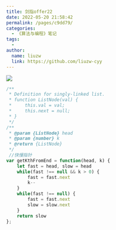 ```yaml
---
title: 剑指offer22
date: 2022-05-20 21:58:42
permalink: /pages/c9dd79/
categories:
  - 《算法与编程》笔记
tags:
  -
author:
  name: liuzw
  link: https://github.com/liuzw-cyy
---
```

![](https://cdn.jsdelivr.net/gh/liuzw-cyy/images/img/20220401125214.png)

```js
/**
 * Definition for singly-linked list.
 * function ListNode(val) {
 *     this.val = val;
 *     this.next = null;
 * }
 */
/**
 * @param {ListNode} head
 * @param {number} k
 * @return {ListNode}
 */
 //快慢指针
var getKthFromEnd = function(head, k) {
    let fast = head, slow = head
    while(fast !== null && k > 0) {
        fast = fast.next
        k--
    }
    while(fast !== null) {
        fast = fast.next
        slow = slow.next
    }
    return slow
};
```
